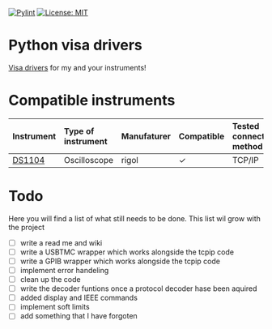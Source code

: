 [![Pylint](https://github.com/bendelathouwer/python-visa-drivers/actions/workflows/pylint.yml/badge.svg)](https://github.com/bendelathouwer/python-visa-drivers/actions/workflows/pylint.yml)   [![License: MIT](https://img.shields.io/badge/License-MIT-yellow.svg)](https://opensource.org/licenses/MIT)
# Python visa drivers
[Visa drivers](https://www.ni.com/docs/en-US/bundle/ni-visa/page/ni-visa-overview.html) for my and your instruments!

# Compatible instruments  
Instrument| Type of instrument | Manufaturer | Compatible |Tested connection method|
:------------ |:-------------------|:------------|:-----------| :------------| 
[DS1104](https://www.rigolna.com/products/digital-oscilloscopes/1000z)| Oscilloscope | rigol | &check; | TCP/IP|


# Todo
Here you will find a list of what still needs to be done.
This list wil grow with the project 

- [ ] write a read me and wiki
- [ ] write a USBTMC wrapper which works alongside the tcpip code 
- [ ] write a GPIB wrapper which works alongside the tcpip code
- [ ] implement error handeling 
- [ ] clean up the code
- [ ] write the decoder funtions once a protocol decoder hase been aquired
- [ ] added display and IEEE commands 
- [ ] implement soft limits 
- [ ] add something that I have forgoten 
